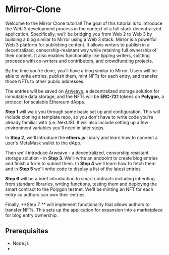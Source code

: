 # Mirror-Clone

Welcome to the Mirror Clone tutorial! The goal of this tutorial is to introduce the Web 3 development process in the context of a full stack decentralized application. Specifically, we’ll be bridging you from Web 2 to Web 3 by building a blog similar to Mirror using a Web 3 stack.
Mirror is a powerful Web 3 platform for publishing content. It allows writers to publish in a decentralized, censorship-resistant way while retaining full ownership of their content. It also enables functionality like tipping writers, splitting proceeds with co-writers and contributors, and crowdfunding projects.

By the time you're done, you'll have a blog similar to Mirror. Users will be able to write entries, publish them, mint NFTs for each entry, and transfer those NFTs to other public addresses.

The entries will be saved on [Arweave](https://www.arweave.org/),  a decentralized storage solution for immutable data storage, and the NFTs will be **ERC-721** tokens on **Polygon**, a protocol for scalable Ethereum dApps.

**Step 1**  will walk you through some basic set up and configuration. This will include cloning a template repo, so you don't have to write code you're already familiar with (i.e. NextJS). It will also include setting up a few environment variables you'll need in later steps.

In **Step 2**, we'll introduce the **ethers.js** library and learn how to connect a user's MetaMask wallet to the dApp.

Then we'll introduce Arweave - a decentralized, censorship resistant storage solution - in **Step 3**. We'll write an endpoint to create blog entries and finish a form to submit them. In **Step 4** we'll learn how to fetch them and in **Step 5** we'll write code to display a list of the latest entries

**Step 6** will be a brief introduction to smart contracts including inheriting from standard libraries, writing functions, testing them and deploying the smart contract to the Polygon testnet. We'll be minting an NFT for each entry so authors can own their entries.

Finally, **Step 7 ** will implement functionality that allows authors to transfer NFTs. This sets up the application for expansion into a marketplace for blog entry ownership.

## Prerequisites
  - Node.js
  - 